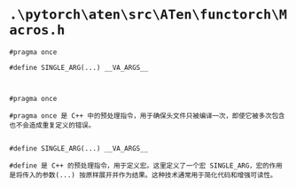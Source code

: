# `.\pytorch\aten\src\ATen\functorch\Macros.h`

```
#pragma once

#define SINGLE_ARG(...) __VA_ARGS__



#pragma once

#pragma once 是 C++ 中的预处理指令，用于确保头文件只被编译一次，即使它被多次包含也不会造成重复定义的错误。


#define SINGLE_ARG(...) __VA_ARGS__

#define 是 C++ 的预处理指令，用于定义宏。这里定义了一个宏 SINGLE_ARG，宏的作用是将传入的参数(...) 按原样展开并作为结果。这种技术通常用于简化代码和增强可读性。
```